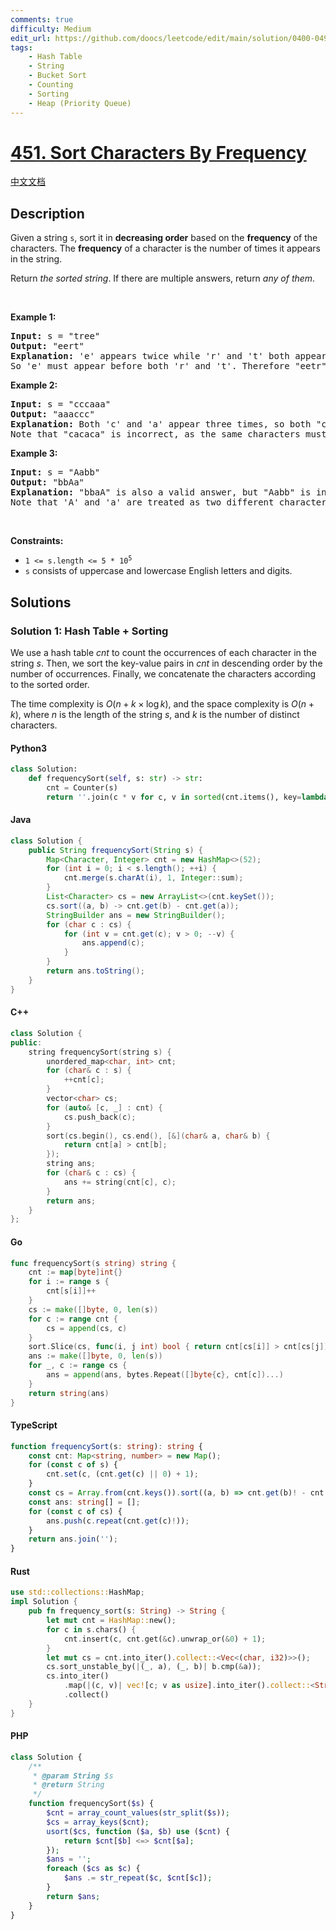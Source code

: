 ```yaml
---
comments: true
difficulty: Medium
edit_url: https://github.com/doocs/leetcode/edit/main/solution/0400-0499/0451.Sort%20Characters%20By%20Frequency/README_EN.md
tags:
    - Hash Table
    - String
    - Bucket Sort
    - Counting
    - Sorting
    - Heap (Priority Queue)
---
```


<!-- problem:start -->

# [451. Sort Characters By Frequency](https://leetcode.com/problems/sort-characters-by-frequency)

[中文文档](/solution/0400-0499/0451.Sort%20Characters%20By%20Frequency/README.md)

## Description

<!-- description:start -->

<p>Given a string <code>s</code>, sort it in <strong>decreasing order</strong> based on the <strong>frequency</strong> of the characters. The <strong>frequency</strong> of a character is the number of times it appears in the string.</p>

<p>Return <em>the sorted string</em>. If there are multiple answers, return <em>any of them</em>.</p>

<p>&nbsp;</p>
<p><strong class="example">Example 1:</strong></p>

<pre>
<strong>Input:</strong> s = &quot;tree&quot;
<strong>Output:</strong> &quot;eert&quot;
<strong>Explanation:</strong> &#39;e&#39; appears twice while &#39;r&#39; and &#39;t&#39; both appear once.
So &#39;e&#39; must appear before both &#39;r&#39; and &#39;t&#39;. Therefore &quot;eetr&quot; is also a valid answer.
</pre>

<p><strong class="example">Example 2:</strong></p>

<pre>
<strong>Input:</strong> s = &quot;cccaaa&quot;
<strong>Output:</strong> &quot;aaaccc&quot;
<strong>Explanation:</strong> Both &#39;c&#39; and &#39;a&#39; appear three times, so both &quot;cccaaa&quot; and &quot;aaaccc&quot; are valid answers.
Note that &quot;cacaca&quot; is incorrect, as the same characters must be together.
</pre>

<p><strong class="example">Example 3:</strong></p>

<pre>
<strong>Input:</strong> s = &quot;Aabb&quot;
<strong>Output:</strong> &quot;bbAa&quot;
<strong>Explanation:</strong> &quot;bbaA&quot; is also a valid answer, but &quot;Aabb&quot; is incorrect.
Note that &#39;A&#39; and &#39;a&#39; are treated as two different characters.
</pre>

<p>&nbsp;</p>
<p><strong>Constraints:</strong></p>

<ul>
	<li><code>1 &lt;= s.length &lt;= 5 * 10<sup>5</sup></code></li>
	<li><code>s</code> consists of uppercase and lowercase English letters and digits.</li>
</ul>

<!-- description:end -->

## Solutions

<!-- solution:start -->

### Solution 1: Hash Table + Sorting

We use a hash table $\textit{cnt}$ to count the occurrences of each character in the string $s$. Then, we sort the key-value pairs in $\textit{cnt}$ in descending order by the number of occurrences. Finally, we concatenate the characters according to the sorted order.

The time complexity is $O(n + k \times \log k)$, and the space complexity is $O(n + k)$, where $n$ is the length of the string $s$, and $k$ is the number of distinct characters.

<!-- tabs:start -->

#### Python3

```python
class Solution:
    def frequencySort(self, s: str) -> str:
        cnt = Counter(s)
        return ''.join(c * v for c, v in sorted(cnt.items(), key=lambda x: -x[1]))
```

#### Java

```java
class Solution {
    public String frequencySort(String s) {
        Map<Character, Integer> cnt = new HashMap<>(52);
        for (int i = 0; i < s.length(); ++i) {
            cnt.merge(s.charAt(i), 1, Integer::sum);
        }
        List<Character> cs = new ArrayList<>(cnt.keySet());
        cs.sort((a, b) -> cnt.get(b) - cnt.get(a));
        StringBuilder ans = new StringBuilder();
        for (char c : cs) {
            for (int v = cnt.get(c); v > 0; --v) {
                ans.append(c);
            }
        }
        return ans.toString();
    }
}
```

#### C++

```cpp
class Solution {
public:
    string frequencySort(string s) {
        unordered_map<char, int> cnt;
        for (char& c : s) {
            ++cnt[c];
        }
        vector<char> cs;
        for (auto& [c, _] : cnt) {
            cs.push_back(c);
        }
        sort(cs.begin(), cs.end(), [&](char& a, char& b) {
            return cnt[a] > cnt[b];
        });
        string ans;
        for (char& c : cs) {
            ans += string(cnt[c], c);
        }
        return ans;
    }
};
```

#### Go

```go
func frequencySort(s string) string {
	cnt := map[byte]int{}
	for i := range s {
		cnt[s[i]]++
	}
	cs := make([]byte, 0, len(s))
	for c := range cnt {
		cs = append(cs, c)
	}
	sort.Slice(cs, func(i, j int) bool { return cnt[cs[i]] > cnt[cs[j]] })
	ans := make([]byte, 0, len(s))
	for _, c := range cs {
		ans = append(ans, bytes.Repeat([]byte{c}, cnt[c])...)
	}
	return string(ans)
}
```

#### TypeScript

```ts
function frequencySort(s: string): string {
    const cnt: Map<string, number> = new Map();
    for (const c of s) {
        cnt.set(c, (cnt.get(c) || 0) + 1);
    }
    const cs = Array.from(cnt.keys()).sort((a, b) => cnt.get(b)! - cnt.get(a)!);
    const ans: string[] = [];
    for (const c of cs) {
        ans.push(c.repeat(cnt.get(c)!));
    }
    return ans.join('');
}
```

#### Rust

```rust
use std::collections::HashMap;
impl Solution {
    pub fn frequency_sort(s: String) -> String {
        let mut cnt = HashMap::new();
        for c in s.chars() {
            cnt.insert(c, cnt.get(&c).unwrap_or(&0) + 1);
        }
        let mut cs = cnt.into_iter().collect::<Vec<(char, i32)>>();
        cs.sort_unstable_by(|(_, a), (_, b)| b.cmp(&a));
        cs.into_iter()
            .map(|(c, v)| vec![c; v as usize].into_iter().collect::<String>())
            .collect()
    }
}
```

#### PHP

```php
class Solution {
    /**
     * @param String $s
     * @return String
     */
    function frequencySort($s) {
        $cnt = array_count_values(str_split($s));
        $cs = array_keys($cnt);
        usort($cs, function ($a, $b) use ($cnt) {
            return $cnt[$b] <=> $cnt[$a];
        });
        $ans = '';
        foreach ($cs as $c) {
            $ans .= str_repeat($c, $cnt[$c]);
        }
        return $ans;
    }
}
```

<!-- tabs:end -->

<!-- solution:end -->

<!-- problem:end -->
